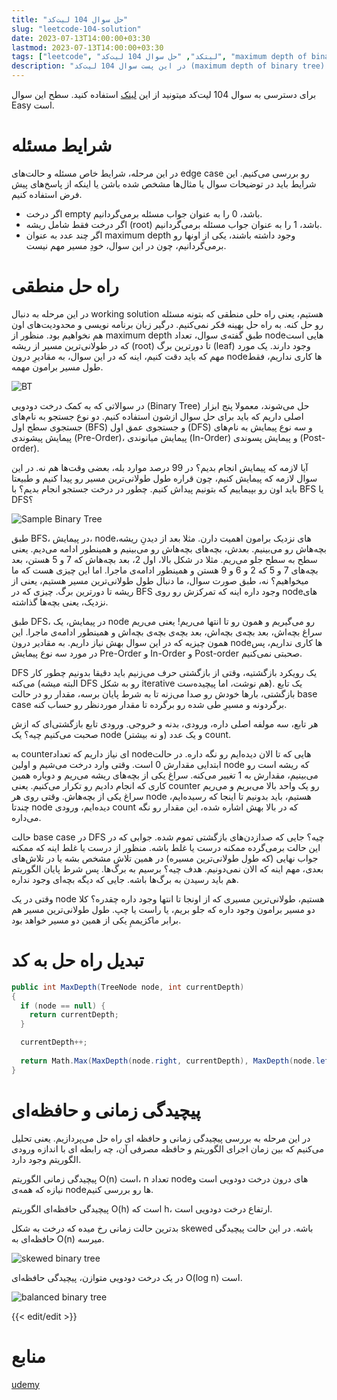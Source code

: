 ```yaml
---
title: "حل سوال 104 لیت‌کد"
slug: "leetcode-104-solution"
date: 2023-07-13T14:00:00+03:30
lastmod: 2023-07-13T14:00:00+03:30
tags: ["leetcode", "لیتکد", "حل سوال 104 لیت‌کد", "maximum depth of binary tree"]
description: "در این پست سوال 104 لیت‌کد (maximum depth of binary tree) رو حل می‌کنیم"
---
```

برای دسترسی به سوال 104 لیت‌کد میتونید از این [لینک](https://leetcode.com/problems/maximum-depth-of-binary-tree/) استفاده کنید. سطح این سوال Easy است.

# شرایط مسئله

در این مرحله، شرایط خاص مسئله و حالت‌های edge case رو بررسی می‌کنیم. این شرایط باید در توضیحات سوال یا مثال‌ها مشخص شده باشن یا اینکه از پاسخ‌های پیش فرض استفاده کنیم.

*   اگر درخت empty باشد، 0 را به عنوان جواب مسئله برمی‌گردانیم.
*   اگر درخت فقط شامل ریشه (root) باشد، 1 را به عنوان جواب مسئله برمی‌گردانیم.
*   اگر چند عدد به عنوان maximum depth وجود داشته باشند، یکی از اونها رو برمی‌گردانیم، چون در این سوال، خودِ مسیر مهم نیست.

# راه حل منطقی

در این مرحله به دنبال working solution هستیم، یعنی راه حلی منطقی که بتونه مسئله رو حل کنه. به راه حل بهینه فکر نمی‌کنیم. درگیر زبان برنامه نویسی و محدودیت‌های اون هم نخواهیم بود. منظور از maximum depth طبق گفته‌ی سوال، تعداد nodeهایی است که در طولانی‌ترین مسیر از ریشه (root) تا دورترین برگ (leaf) وجود دارند. یک مورد مهم که باید دقت کنیم، اینه که در این سوال، به مقادیرِ درون nodeها کاری نداریم، فقط طول مسیر برامون مهمه.

![BT](./images/BT.png#center)

در سوالاتی که به کمک درخت دودویی (Binary Tree) حل می‌شوند، معمولا پنج ابزار اصلی داریم که باید برای حل سوال ازشون استفاده کنیم. دو نوع جستجو به نام‌های جستجوی سطح اول (BFS) و جستجوی عمق اول (DFS) و سه نوع پیمایش به نام‌های پیمایش پیشوندی (Pre-Order)، پیمایش میانوندی (In-Order) و پیمایش پسوندی (Post- order).

آیا لازمه که پیمایش انجام بدیم؟ در 99 درصد موارد بله، بعضی وقت‌ها هم نه. در این سوال لازمه که پیمایش کنیم، چون قراره طول طولانی‌ترین مسیر رو پیدا کنیم و طبیعتا باید اون رو بپیماییم که بتونیم پیداش کنیم. چطور در درخت جستجو انجام بدیم؟ با BFS یا DFS؟

![Sample Binary Tree](./images/Sample-Binary-Tree.png#center)

طبق BFS، در پیمایش، nodeهای نزدیک برامون اهمیت دارن. مثلا بعد از دیدنِ ریشه، بچه‌هاش رو می‌بینیم. بعدش، بچه‌های بچه‌هاش رو می‌بینیم و همینطور ادامه می‌دیم. یعنی سطح به سطح جلو می‌ریم. مثلا در شکل بالا، اول 2، بعد بچه‌هاش که 7 و 5 هستن، بعد بچه‌های 7 و 5 که 2 و 6 و 9 هستن و همینطور ادامه‌ی ماجرا. اما این چیزی هست که ما میخواهیم؟ نه، طبق صورت سوال، ما دنبال طول طولانی‌ترین مسیر هستیم، یعنی از ریشه تا دورترین برگ. چیزی که در BFS وجود داره اینه که تمرکزش رو روی nodeهای نزدیک، یعنی بچه‌ها گذاشته.

طبق DFS، در پیمایش، یک node رو می‌گیریم و همون رو تا انتها می‌ریم! یعنی می‌ریم سراغ بچه‌اش، بعد بچه‌ی بچه‌اش، بعد بچه‌ی بچه‌ی بچه‌اش و همینطور ادامه‌ی ماجرا. این همون چیزیه که در این سوال بهش نیاز داریم. به مقادیر درون nodeها کاری نداریم، پس در مورد سه نوع پیمایش Pre-Order و In-Order و Post-order صحبتی نمی‌کنیم.

DFS یک رویکرد بازگشتیه، وقتی از بازگشتی حرف می‌زنیم باید دقیقا بدونیم چطور کار می‌کنه (البته میشه DFS رو به شکل iterative هم نوشت، اما پیچیده‌ست). یک تابع بازگشتی، بارها خودش رو صدا می‌زنه تا به شرط پایان برسه، مقدار رو در حالت base case برگردونه و مسیرِ طی شده رو برگرده تا مقدار موردنظر رو حساب کنه.

هر تابع، سه مولفه اصلی داره، ورودی، بدنه و خروجی. ورودی تابع بازگشتی‌ای که ازش صحبت می‌کنیم چیه؟ یک node (و نه بیشتر) و یک عدد count.

به counter‌ای نیاز داریم که تعداد nodeهایی که تا الان دیده‌ایم رو نگه داره. در حالت ابتدایی مقدارش 0 است. وقتی وارد درخت می‌شیم و اولین node که ریشه است رو می‌بینیم، مقدارش به 1 تغییر می‌کنه. سراغ یکی از بچه‌های ریشه می‌ریم و دوباره همین کاری که انجام دادیم رو تکرار می‌کنیم. یعنی counter رو یک واحد بالا می‌بریم و می‌ریم سراغ یکی از بچه‌هاش. وقتی روی هر node هستیم، باید بدونیم تا اینجا که رسیده‌ایم، چندتا node دیده‌ایم، ورودی count که در بالا بهش اشاره شده، این مقدار رو نگه می‌داره.

حالت base case در DFS چیه؟ جایی که صدازدن‌های بازگشتی تموم شده. جوابی که در این حالت برمی‌گرده ممکنه درست یا غلط باشه. منظور از درست یا غلط اینه که ممکنه جواب نهایی (که طول طولانی‌ترین مسیره) در همین تلاش مشخص بشه یا در تلاش‌های بعدی، مهم اینه که الان نمی‌دونیم. هدف چیه؟ برسیم به برگ‌ها. پس شرط پایان الگوریتم هم باید رسیدن به برگ‌ها باشه. جایی که دیگه بچه‌ای وجود نداره.

وقتی در یک node هستیم، طولانی‌ترین مسیری که از اونجا تا انتها وجود داره چقدره؟ کلا دو مسیر برامون وجود داره که جلو بریم، یا راست یا چپ. طول طولانی‌ترین مسیر هم برابر ماکزیممِ یکی از همین دو مسیر خواهد بود.

# تبدیل راه حل به کد

```csharp
public int MaxDepth(TreeNode node, int currentDepth) 
{
  if (node == null) {
    return currentDepth;
  }

  currentDepth++;
  
  return Math.Max(MaxDepth(node.right, currentDepth), MaxDepth(node.left, currentDepth));
}
```

# پیچیدگی زمانی و حافظه‌ای

در این مرحله به بررسی پیچیدگی زمانی و حافظه ای راه حل می‌پردازیم. یعنی تحلیل می‌کنیم که بین زمان اجرای الگوریتم و حافظه مصرفی آن، چه رابطه ای با اندازه ورودی الگوریتم وجود دارد.

پیچیدگی زمانی الگوریتم O(n) است، n تعداد nodeهای درون درخت دودویی است و نیازه که همه‌ی nodeها رو بررسی کنیم.

پیچیدگی حافظه‌ای الگوریتم O(h) است که h، ارتفاع درخت دودویی است.

بدترین حالت زمانی رخ میده که درخت به شکل skewed باشه. در این حالت پیچیدگی حافظه‌ای به O(n) میرسه.

![skewed binary tree](./images/skewed-binary-tree.png#center)

در یک درخت دودویی متوازن، پیچیدگی حافظه‌ای O(log n) است.

![balanced binary tree](./images/balanced-binary-tree.png#center)

{{< edit/edit >}}

# منابع
[udemy](https://www.udemy.com/course/master-the-coding-interview-big-tech-faang-interviews/)